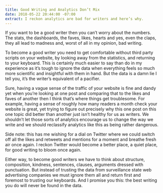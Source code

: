 ```yaml
---
title: Good Writing and Analytics Don’t Mix
date: 2018-05-22 20:44:00 -07:00
extract: I reckon analytics are bad for writers and here’s why.
---
```


If you want to be a good writer then you can’t worry about the numbers. The stats, the dashboards, the faves, likes, hearts and yes, even the claps, they all lead to madness and, worst of all in my opinion, bad writing.

To become a good writer you need to get comfortable without third party scripts on your website, by looking away from the statistics, and returning to your keyboard. This is certainly much easier to say than do in my experience as it’s tough to ignore the data when everything feels so much more scientific and insightful with them in hand. But the data is a damn lie I tell you, it’s the writer’s equivalent of a pacifier.

Sure, having a vague sense of the traffic of your website is fine and dandy yet when you’re looking at one post and comparing that to the likes and faves of another then I think that’s where things get troublesome. For example, having a sense of roughly how many readers a month check your website is great, yet trying to figure out precisely why this one post on this one topic did better than another just isn’t healthy for us as writers. We shouldn’t let those sorts of analytics encourage us to change the way we write and we should reclassify analytics like this as being rather dangerous.

Side note: this has me wishing for a dial on Twitter where we could switch off all the likes and retweets and mentions for a moment and breathe fresh air once again. I reckon Twitter would become a better place, a quiet place, for good writing to bloom once again.

Either way, to become good writers we have to think about structure, composition, kindness, sentences, clauses, arguments dressed with punctuation. But instead of trusting the data from surveillance state web advertising companies we must ignore them all and return first and foremost to trusting our keyboards. And I promise you this: the best writing you do will never be found in the data.